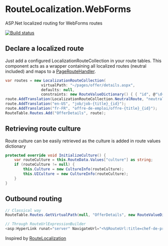 # RouteLocalization.WebForms
ASP.Net localized routing for WebForms routes

[![Build status](https://ci.appveyor.com/api/projects/status/rnwqil2y6ahlm1gb/branch/master?svg=true)](https://ci.appveyor.com/project/ogaudefroy/routelocalization-webforms/branch/master)

## Declare a localized route
Just add a configured LocalizationRouteCollection in your route tables.
This component acts as a wrapper containing all localized routes (neutral included) and maps to a [PageRouteHandler](https://msdn.microsoft.com/en-us/library/system.web.routing.pageroutehandler(v=vs.110).aspx).
```C#
var routes = new LocalizationRouteCollection(
                virtualPath: "~/pages/offer/details.aspx",
                defaults: null,
                constraints: new RouteValueDictionary() { { "id", @"\d+" } }, });
route.AddTranslation(LocalizationRouteCollection.NeutralRoute, "neutral/neutral-{title}_{id}");
route.AddTranslation("en-US", "job/job-{title}_{id}");
route.AddTranslation("fr-FR", "offre-de-emploi/offre-{title}_{id}");
RouteTable.Routes.Add("OfferDetails", route);
```

## Retrieving route culture

Route culture can be easily retrieved as the culture is added in route values dictionary

```C#
protected override void InitializeCulture() {
    var routeCulture = this.RouteData.Values["culture"] as string;
    if (routeCulture != null) {
        this.Culture = new CultureInfo(routeCulture);
        this.UICulture = new CultureInfo(routeCulture);
    }
}
```
## Outbound routing
```C#
// Classical way
RouteTable.Routes.GetVirtualPath(null, "OfferDetails", new RouteValueDictionary() {{"title", "chef-de-projet"}, {"id", 12}}).VirtualPath

// Through RouteUrlExpressionBuilder
<asp:HyperLink runat="server" NavigateUrl="<%$RouteUrl:title=chef-de-projet,id=12,routename=OfferDetails%>" Text="Details" /> 
```

Inspired by [RouteLocalization](https://github.com/Dresel/RouteLocalization)
